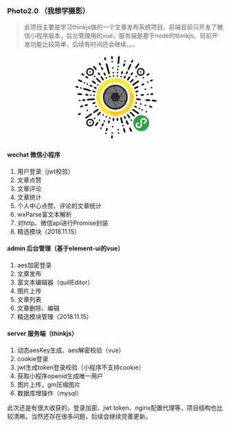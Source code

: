 ### Photo2.0 （我想学摄影）
> 此项目主要是学习thinkjs做的一个文章发布系统项目。前端目前只开发了微信小程序版本，后台管理用的vue，服务端是基于node的thinkjs。目前开发功能比较简单，后续有时间还会继续。。。

<p align="center">
    <img width="200" src="https://raw.githubusercontent.com/Raydooom/photo2.0/master/images/gh_a9ada37d4c7c_344.jpg">
</p>

#### wechat 微信小程序
1. 用户登录（jwt校验）
2. 文章点赞
3. 文章评论
4. 文章统计
5. 个人中心点赞、评论的文章统计
6. wxParse富文本解析
7. 对http、微信api进行Promise封装
8. 精选模块（2018.11.15）

#### admin 后台管理（基于element-ui的vue）
1. aes加密登录
2. 文章发布
3. 富文本编辑器（quillEditor）
4. 图片上传
5. 文章列表
6. 文章删除、编辑
7. 精选模块管理（2018.11.15）

#### server 服务端（thinkjs）
1. 动态aesKey生成、aes解密校验（vue）
2. cookie登录
3. jwt生成token登录校验（小程序不支持cookie）
4. 获取小程序openid生成唯一用户
5. 图片上传，gm压缩图片
6. 数据库增操作（mysql）


此次还是有很大收获的，登录加密、jwt token、nginx配置代理等，项目结构也比较清晰。当然还存在很多问题，后续会继续完善更新。
